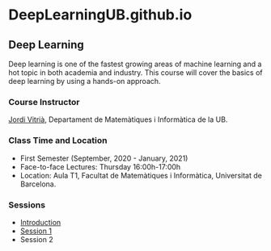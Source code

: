 # DeepLearningUB.github.io

## Deep Learning

Deep learning is one of the fastest growing areas of machine learning and a hot topic in both academia and industry. This course will cover the basics of deep learning by using a hands-on approach.

### Course Instructor

[Jordi Vitrià](http://www.ub.edu/cvub/jordivitria/), Departament de Matemàtiques i Informàtica de la UB.

### Class Time and Location
+ First Semester (September, 2020 - January, 2021)
+ Face-to-face Lectures: Thursday 16:00h-17:00h
+ Location: Aula T1, Facultat de Matemàtiques i Informàtica, Universitat de Barcelona. 

### Sessions
+ [Introduction](https://deeplearningub.github.io/deep0)
+ [Session 1](https://deeplearningub.github.io/deep1)
+ Session 2
